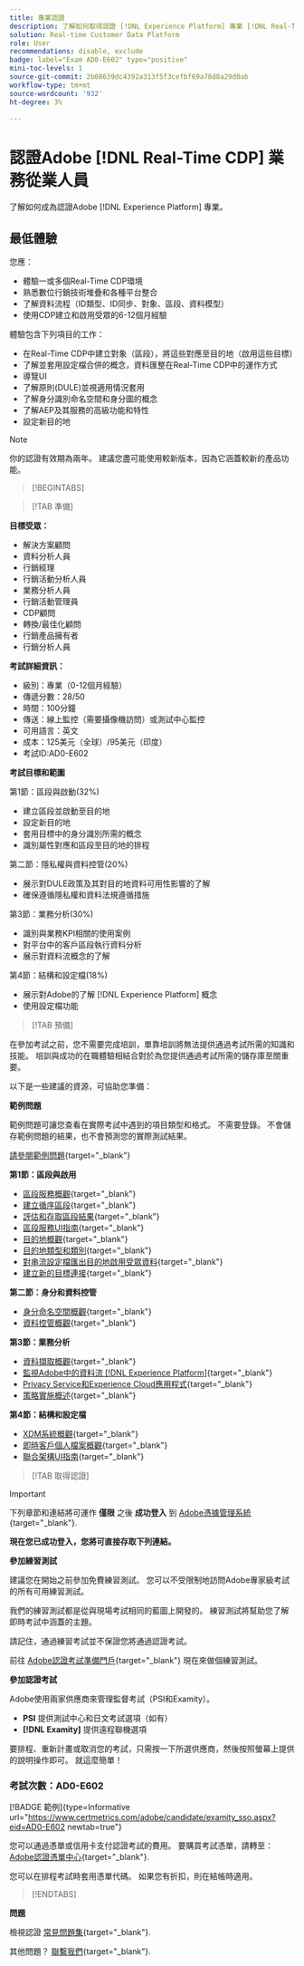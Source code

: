 ```yaml
---
title: 專業認證
description: 了解如何取得認證 [!DNL Experience Platform] 專業 [!DNL Real-Time Customer Data Platform]
solution: Real-time Customer Data Platform
role: User
recommendations: disable, exclude
badge: label="Exam AD0-E602" type="positive"
mini-toc-levels: 1
source-git-commit: 2b08639dc4392a313f5f3cefbf69a78d8a29d0ab
workflow-type: tm+mt
source-wordcount: '932'
ht-degree: 3%

---
```


# 認證Adobe [!DNL Real-Time CDP] 業務從業人員

了解如何成為認證Adobe [!DNL Experience Platform] 專業。

## 最低體驗

您應：

* 體驗一或多個Real-Time CDP環境
* 熟悉數位行銷技術堆疊和各種平台整合
* 了解資料流程（ID類型、ID同步、對象、區段、資料模型）
* 使用CDP建立和啟用受眾的6-12個月經驗

體驗包含下列項目的工作：

* 在Real-Time CDP中建立對象（區段），將這些對應至目的地（啟用這些目標）
* 了解並套用設定檔合併的概念，資料匯整在Real-Time CDP中的運作方式
* 導覽UI
* 了解原則(DULE)並視適用情況套用
* 了解身分識別命名空間和身分圖的概念
* 了解AEP及其服務的高級功能和特性
* 設定新目的地

>[!NOTE]
>
>你的認證有效期為兩年。 建議您盡可能使用較新版本，因為它涵蓋較新的產品功能。

>[!BEGINTABS]

>[!TAB 準備]

**目標受眾：**

* 解決方案顧問
* 資料分析人員
* 行銷經理
* 行銷活動分析人員
* 業務分析人員
* 行銷活動管理員
* CDP顧問
* 轉換/最佳化顧問
* 行銷產品擁有者
* 行銷分析人員

**考試詳細資訊：**

* 級別：專業（0-12個月經驗）
* 傳遞分數：28/50
* 時間：100分鐘
* 傳送：線上監控（需要攝像機訪問）或測試中心監控
* 可用語言：英文
* 成本：125美元（全球）/95美元（印度）
* 考試ID:AD0-E602

**考試目標和範圍**

第1節：區段與啟動(32%)

* 建立區段並啟動至目的地
* 設定新目的地
* 套用目標中的身分識別所需的概念
* 識別屬性對應和區段至目的地的排程

第二節：隱私權與資料控管(20%)

* 展示對DULE政策及其對目的地資料可用性影響的了解
* 確保遵循隱私權和資料法規遵循措施

第3節：業務分析(30%)

* 識別與業務KPI相關的使用案例
* 對平台中的客戶區段執行資料分析
* 展示對資料流概念的了解

第4節：結構和設定檔(18%)

* 展示對Adobe的了解 [!DNL Experience Platform] 概念
* 使用設定檔功能

>[!TAB 預備]

在參加考試之前，您不需要完成培訓，單靠培訓將無法提供通過考試所需的知識和技能。 培訓與成功的在職體驗相結合對於為您提供通過考試所需的儲存庫至關重要。

以下是一些建議的資源，可協助您準備：

**範例問題**

範例問題可讓您查看在實際考試中遇到的項目類型和格式。 不需要登錄。 不會儲存範例問題的結果，也不會預測您的實際測試結果。

[請參閱範例問題](https://scorpion.caveon.com/launchpad/ad3-e602-adobe-real-time-cdp-business-practitioner-professional-sample-questions){target="_blank"}

**第1節：區段與啟用**

* [區段服務概觀](https://experienceleague.adobe.com/docs/experience-platform/segmentation/home.html?lang=en){target="_blank"}
* [建立循序區段](https://experienceleague.adobe.com/docs/platform-learn/tutorials/segments/create-sequential-segments.html?lang=en){target="_blank"}
* [評估和存取區段結果](https://experienceleague.adobe.com/docs/experience-platform/segmentation/tutorials/evaluate-a-segment.html?lang=en){target="_blank"}
* [區段服務UI指南](https://experienceleague.adobe.com/docs/experience-platform/segmentation/ui/overview.html?lang=en#scheduled-segmentation){target="_blank"}
* [目的地概觀](https://experienceleague.adobe.com/docs/experience-platform/destinations/home.html?lang=en){target="_blank"}
* [目的地類型和類別](https://experienceleague.adobe.com/docs/experience-platform/destinations/destination-types.html?lang=en){target="_blank"}
* [對串流設定檔匯出目的地啟用受眾資料](https://experienceleague.adobe.com/docs/experience-platform/destinations/ui/activate/activate-streaming-profile-destinations.html?lang=en){target="_blank"}
* [建立新的目標連接](https://experienceleague.adobe.com/docs/experience-platform/destinations/ui/connect-destination.html?lang=en){target="_blank"}

**第二節：身分和資料控管**

* [身分命名空間概觀](https://experienceleague.adobe.com/docs/experience-platform/identity/namespaces.html?lang=en){target="_blank"}
* [資料控管概觀](https://experienceleague.adobe.com/docs/experience-platform/data-governance/home.html?lang=zh-Hant){target="_blank"}

**第3節：業務分析**

* [資料擷取概觀](https://experienceleague.adobe.com/docs/experience-platform/ingestion/home.html?lang=en){target="_blank"}
* [監視Adobe中的資料流 [!DNL Experience Platform]](https://experienceleague.adobe.com/docs/platform-learn/tutorials/monitoring/data-monitoring.html?lang=en){target="_blank"}
* [Privacy Service和Experience Cloud應用程式](https://experienceleague.adobe.com/docs/experience-platform/privacy/experience-cloud-apps.html?lang=en){target="_blank"}
* [策略實施概述](https://experienceleague.adobe.com/docs/experience-platform/data-governance/enforcement/overview.html?lang=en){target="_blank"}

**第4節：結構和設定檔**

* [XDM系統概觀](https://experienceleague.adobe.com/docs/experience-platform/xdm/home.html?lang=zh-Hant){target="_blank"}
* [即時客戶個人檔案概觀](https://experienceleague.adobe.com/docs/experience-platform/rtcdp/profile/profile-overview.html?lang=en){target="_blank"}
* [聯合架構UI指南](https://experienceleague.adobe.com/docs/experience-platform/profile/union-schemas/union-schema.html?lang=zh-Hant?lang=tw){target="_blank"}

>[!TAB 取得認證]

>[!IMPORTANT]
>
>下列章節和連結將可運作 **僅限**  之後 **成功登入** 到 [Adobe憑據管理系統](http://www.certmetrics.com/adobe){target="_blank"}.

**現在您已成功登入，您將可直接存取下列連結。**

**參加練習測試**

建議您在開始之前參加免費練習測試。 您可以不受限制地訪問Adobe專家級考試的所有可用練習測試。

我們的練習測試都是從與現場考試相同的藍圖上開發的。 練習測試將幫助您了解即時考試中涵蓋的主題。

請記住，通過練習考試並不保證您將通過認證考試。

前往 [Adobe認證考試準備門戶](https://www.certmetrics.com/adobe/candidate/gmetrix_sso.aspx){target="_blank"} 現在來做個練習測試。

**參加認證考試**

Adobe使用兩家供應商來管理監督考試（PSI和Examity）。

* **PSI** 提供測試中心和日文考試選項（如有）
* **[!DNL Examity]** 提供遠程聯機選項

要排程、重新計畫或取消您的考試，只需按一下所選供應商，然後按照螢幕上提供的說明操作即可。 就這麼簡單！

### 考試次數：AD0-E602

[!BADGE 範例]{type=Informative url="https://www.certmetrics.com/adobe/candidate/examity_sso.aspx?eid=AD0-E602 newtab=true"}

您可以通過憑單或信用卡支付認證考試的費用。 要購買考試憑單，請轉至： [Adobe認證憑單中心](https://market.xvoucher.com/adobe/global){target="_blank"}.

您可以在排程考試時套用憑單代碼。 如果您有折扣，則在結帳時適用。

>[!ENDTABS]

**問題**

檢視認證 [常見問題集](https://experienceleague.adobe.com/docs/certification/certification/faq.html?lang=en){target="_blank"}.

其他問題？ [聯繫我們](mailto:certif@adobe.com){target="_blank"}.
